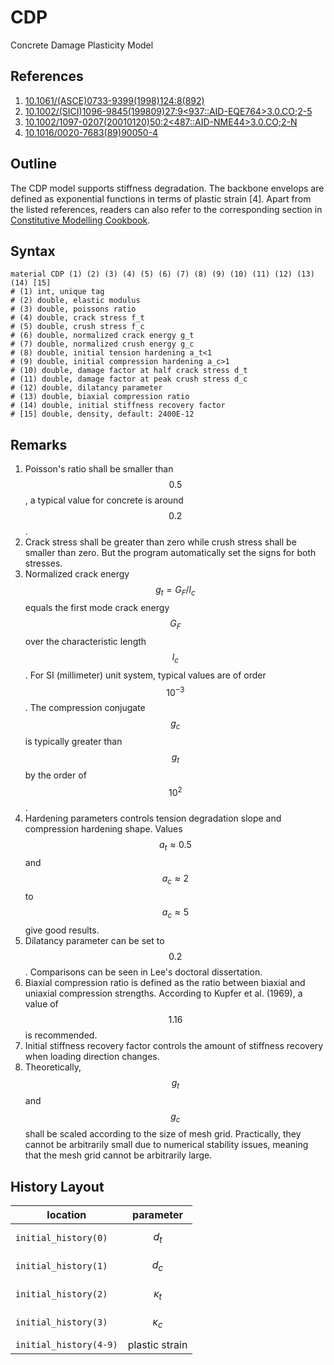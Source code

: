 # CDP

Concrete Damage Plasticity Model

## References

1. [10.1061/(ASCE)0733-9399(1998)124:8(892)](https://doi.org/10.1061/(ASCE)0733-9399(1998)124:8(892))
2. [10.1002/(SICI)1096-9845(199809)27:9<937::AID-EQE764>3.0.CO;2-5](https://doi.org/10.1002/(SICI)1096-9845(199809)27:9%3C937::AID-EQE764%3E3.0.CO;2-5)
3. [10.1002/1097-0207(20010120)50:2<487::AID-NME44>3.0.CO;2-N](https://doi.org/10.1002/1097-0207(20010120)50:2%3C487::AID-NME44%3E3.0.CO;2-N)
4. [10.1016/0020-7683(89)90050-4](https://doi.org/10.1016/0020-7683(89)90050-4)

## Outline

The CDP model supports stiffness degradation. The backbone envelops are defined as exponential functions in terms of
plastic strain [4]. Apart from the listed references, readers can also refer to the corresponding section
in [Constitutive Modelling Cookbook](https://github.com/TLCFEM/constitutive-modelling-cookbook/releases/download/latest/COOKBOOK.pdf).

## Syntax

```text
material CDP (1) (2) (3) (4) (5) (6) (7) (8) (9) (10) (11) (12) (13) (14) [15]
# (1) int, unique tag
# (2) double, elastic modulus
# (3) double, poissons ratio
# (4) double, crack stress f_t
# (5) double, crush stress f_c
# (6) double, normalized crack energy g_t
# (7) double, normalized crush energy g_c
# (8) double, initial tension hardening a_t<1
# (9) double, initial compression hardening a_c>1
# (10) double, damage factor at half crack stress d_t
# (11) double, damage factor at peak crush stress d_c
# (12) double, dilatancy parameter
# (13) double, biaxial compression ratio
# (14) double, initial stiffness recovery factor
# [15] double, density, default: 2400E-12
```

## Remarks

1. Poisson's ratio shall be smaller than $$0.5$$, a typical value for concrete is around $$0.2$$.
2. Crack stress shall be greater than zero while crush stress shall be smaller than zero. But the program automatically
   set the signs for both stresses.
3. Normalized crack energy $$g_t=G_F/l_c$$ equals the first mode crack energy $$G_F$$ over the characteristic length
   $$l_c$$. For SI (millimeter) unit system, typical values are of order $$10^{-3}$$. The compression conjugate $$g_c$$
   is typically greater than $$g_t$$ by the order of $$10^2$$.
4. Hardening parameters controls tension degradation slope and compression hardening shape. Values $$a_t\approx0.5$$ and
   $$a_c\approx2$$ to $$a_c\approx5$$ give good results.
5. Dilatancy parameter can be set to $$0.2$$. Comparisons can be seen in Lee's doctoral dissertation.
6. Biaxial compression ratio is defined as the ratio between biaxial and uniaxial compression strengths. According to
   Kupfer et al. (1969), a value of $$1.16$$ is recommended.
7. Initial stiffness recovery factor controls the amount of stiffness recovery when loading direction changes.
8. Theoretically, $$g_t$$ and $$g_c$$ shall be scaled according to the size of mesh grid. Practically, they cannot be
   arbitrarily small due to numerical stability issues, meaning that the mesh grid cannot be arbitrarily large.

## History Layout

| location               | parameter      |
|------------------------|----------------|
| `initial_history(0)`   | $$d_t$$        |
| `initial_history(1)`   | $$d_c$$        |
| `initial_history(2)`   | $$\kappa_t$$   |
| `initial_history(3)`   | $$\kappa_c$$   |
| `initial_history(4-9)` | plastic strain |
